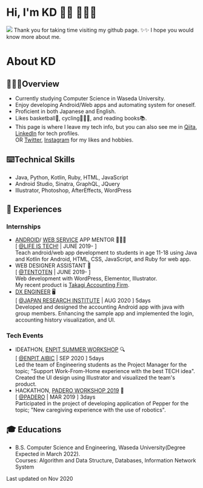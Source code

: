 # Hi, I'm KD 👋🏼 👩🏻‍💻
<img src="./img/github-wideheader.png" />
Thank you for taking time visiting my github page. ✨✨ I hope you would know more about me.
<!-- 
![GitHub Stats](https://github-readme-stats.vercel.app/api?username=kaedejima&count_private=true&show_icons=true&theme=tokyonight)
![GitHub Top Languages](https://github-readme-stats.vercel.app/api/top-langs/?username=kaedejima&layout=compact&theme=tokyonight)
-->

# About KD
## 🙋🏻‍♀️Overview
- Currently studying Computer Science in Waseda University.
- Enjoy developing Android/Web apps and automating system for oneself.
- Proficient in both Japanese and English.
- Likes basketball🏀, cycling🚴🏻‍♀️, and reading books📚.
- This page is where I leave my tech info, but you can also see me in <a href="https://qiita.com/frogie">Qiita</a>, <a href="din.com/in/kaede-i-619a141aa/">LinkedIn</a> for tech profiles. \
OR <a href="https://twitter.com/kaedejima">Twitter</a>, <a href="https://www.instagram.com/kaedejima/">Instagram</a> for my likes and hobbies.
## ⌨️Technical Skills
- Java, Python, Kotlin, Ruby, HTML, JavaScript
- Android Studio, Sinatra, GraphQL, JQuery
- Illustrator, Photoshop, AfterEffects, WordPress

## 📃 Experiences
### Internships
- <a href="https://camp.life-is-tech.com/course/androidapps/">ANDROID</a>/ <a href="https://camp.life-is-tech.com/course/webservice/">WEB SERVICE</a> APP MENTOR 👩🏻‍💻 \
[ <a href="https://life-is-tech.com/">@LIFE IS TECH!</a> | JUNE 2019- ] \
Teach android/web app development to students in age 11-18 using Java and Kotlin for Android, HTML, CSS, JavaScript, and Ruby for web app.
- WEB DESIGNER ASSISTANT 🎨 \
[ <a href="https://tentoten.jp/">@TENTOTEN</a> | JUNE 2019- ] \
Web development with WordPress, Elementor, Illustrator.\
My recent product is <a href="https://takagikaikei.co.jp/">Takagi
Accounting Firm</a>.
- <a href="https://www.jri-career.com/internship.html">DX ENGINEER</a> 🖥 \
[ <a href="https://www.jri.co.jp/">@JAPAN RESEARCH INSTITUTE</a> | AUG 2020 ] 5days \
Developed and designed the accounting Android app with java with group members.
Enhancing the sample app and implemented the login, accounting history visualization, and UI.

### Tech Events
- IDEATHON, <a href="https://aibic.enpit.jp/news/412">ENPIT SUMMER WORKSHOP</a> 🔍 \
[ <a href="http://www.enpit.jp/">@ENPIT AIBIC</a> | SEP 2020 ] 5days \
Led the team of Engineering students as the Project Manager for the topic; "Support Work-From-Home experience with the best TECH idea". \
Created the UI design using Illustrator and visualized the team's product.
- HACKATHON, <a href="https://paderoworkshop2019.blogspot.com/">PADERO WORKSHOP 2019</a> 🤖 \
[ <a href="https://www.research-in-germany.org/the-future-of-work/research-networks/research-network-padero.html">@PADERO</a> | MAR 2019 ] 3days \
Participated in the project of developing application of Pepper for the topic; "New caregiving experience with the use of robotics".

<!-- 
## 🔨 Products
- <a href="https://hello-kd.work/">Protfolio Website</a>
- <a href="https://github.com/kaedejima/minimabank">Minimabank</a> (Android app)
- <a href="https://github.com/kaedejima/ColorPick">ColoPicker</a> (Android app)
- <a href="https://supp-script.herokuapp.com/">SuppScript</a> (Ruby Web app)
-->

## 🎓 Educations
- B.S. Computer Science and Engineering, Waseda University(Degree Expected in March 2022).\
Courses: Algorithm and Data Structure, Databases, Information Network System

Last updated on Nov 2020